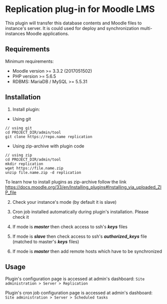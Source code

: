 Replication plug-in for Moodle LMS
=================================

This plugin will transfer this database contents and Moodle files to instance's server. It is could used for deploy and synchronization multi-instances Moodle applications.


Requirements
---------------------------------

Minimum requirements:

* Moodle version >= 3.3.2 (2017051502)
* PHP version >= 5.6.5
* RDBMS: MariaDB / MySQL >= 5.5.31


Installation
---------------------------------

1) Install plugin:

* Using git
```
// using git
cd PROJECT_DIR/admin/tool
git clone https://repo.name replication
```
* Using zip-archive with plugin code

```
// using zip
cd PROJECT_DIR/admin/tool
mkdir replication
wget https://file.name.zip
unzip file.name.zip -d replication
```
To learn how to install plugins as zip-archive follow 
the link https://docs.moodle.org/33/en/Installing_plugins#Installing_via_uploaded_ZIP_file

2) Check your instance's mode (by default it is slave)

3) Cron job installed automatically during plugin's installation. Please check it

4) If mode is ***master*** then check access to ssh's ***keys*** files

5) If mode is ***slave*** then check access to ssh's ***authorized_keys*** file (matched to master's ***keys*** files)

6) If mode is ***master*** then add remote hosts which have to be synchronized


Usage
---------------------------------

Plugin's configuration page is accessed at admin's dashboard:
`Site administration > Server > Replication`

Plugin's cron job configuration page is accessed at admin's dashboard:
`Site administration > Server > Scheduled tasks`
